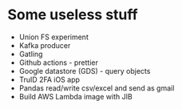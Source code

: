 # Some useless stuff

- Union FS experiment
- Kafka producer
- Gatling
- Github actions - prettier
- Google datastore (GDS) - query objects
- TruID 2FA iOS app
- Pandas read/write csv/excel and send as gmail
- Build AWS Lambda image with JIB
